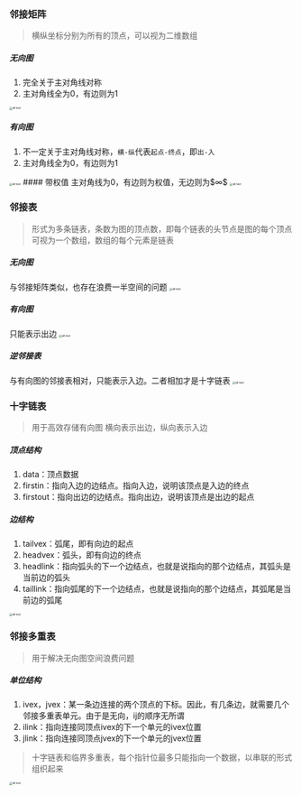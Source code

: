 ### 邻接矩阵
> 横纵坐标分别为所有的顶点，可以视为二维数组
##### 无向图

1. 完全关于主对角线对称
2. 主对角线全为0，有边则为1
<img src="image-7.png" alt="alt text" style="zoom:33%;" />

##### 有向图

1. 不一定关于主对角线对称，`横-纵`代表`起点-终点`，即`出-入`
2. 主对角线全为0，有边则为1
<img src="image-6.png" alt="alt text" style="zoom:33%;" />
#### 带权值
主对角线为0，有边则为权值，无边则为$∞$
<img src="image-5.png" alt="alt text" style="zoom:33%;" />



### 邻接表
> 形式为多条链表，条数为图的顶点数，即每个链表的头节点是图的每个顶点
  可视为一个数组，数组的每个元素是链表
##### 无向图
与邻接矩阵类似，也存在浪费一半空间的问题
<img src="image-4.png" alt="alt text" style="zoom:33%;" />

##### 有向图
只能表示出边
<img src="image-3.png" alt="alt text" style="zoom:33%;" />

##### 逆邻接表
与有向图的邻接表相对，只能表示入边。二者相加才是十字链表
<img src="image-2.png" alt="alt text" style="zoom:33%;" />



### 十字链表
> 用于高效存储有向图
  横向表示出边，纵向表示入边
##### 顶点结构
1. data：顶点数据
2. firstin：指向入边的边结点。指向入边，说明该顶点是入边的终点
3. firstout：指向出边的边结点。指向出边，说明该顶点是出边的起点
##### 边结构
1. tailvex：弧尾，即有向边的起点
2. headvex：弧头，即有向边的终点
3. headlink：指向弧头的下一个边结点，也就是说指向的那个边结点，其弧头是当前边的弧头
4. taillink：指向弧尾的下一个边结点，也就是说指向的那个边结点，其弧尾是当前边的弧尾
<img src="image-1.png" alt="alt text" style="zoom:33%;" />



### 邻接多重表
> 用于解决无向图空间浪费问题
##### 单位结构

1. ivex，jvex：某一条边连接的两个顶点的下标。因此，有几条边，就需要几个邻接多重表单元。由于是无向，ij的顺序无所谓
2. ilink：指向连接同顶点ivex的下一个单元的ivex位置
3. jlink：指向连接同顶点jvex的下一个单元的jvex位置
> 十字链表和临界多重表，每个指针位最多只能指向一个数据，以串联的形式组织起来

<img src="image.png" alt="alt text" style="zoom:33%;" align="left"/>